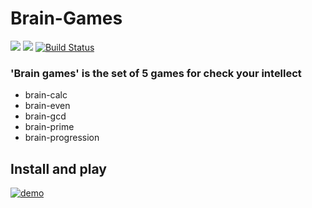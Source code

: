 # Brain-Games
<a href="https://codeclimate.com/github/codeclimate/codeclimate/maintainability"><img src="https://api.codeclimate.com/v1/badges/68e255e4d8cee1a7d70a4c4a16b3173b0293a2167f9d7373f10d71498cf4470d/maintainability" /></a>
<a href="https://codeclimate.com/github/codeclimate/codeclimate/test_coverage"><img src="https://api.codeclimate.com/v1/badges/68e255e4d8cee1a7d70a4c4a16b3173b0293a2167f9d7373f10d71498cf4470d/test_coverage" /></a>
[![Build Status](https://travis-ci.org/Gumarov1991/php-project-lvl1.svg?branch=master)](https://travis-ci.org/Gumarov1991/php-project-lvl1)

### 'Brain games' is the set of 5 games for check your intellect

- brain-calc
- brain-even
- brain-gcd
- brain-prime
- brain-progression

## Install and play

[![demo](https://asciinema.org/a/8UUrtopw6EtHNZLyC5X5lnUtZ.svg)](https://asciinema.org/a/8UUrtopw6EtHNZLyC5X5lnUtZ?autoplay=1)

